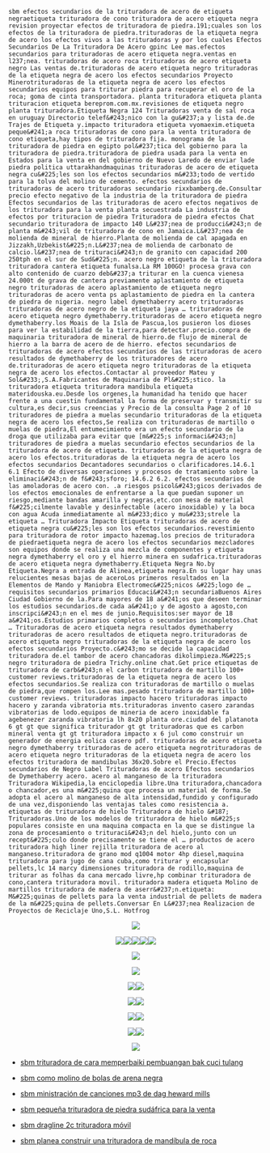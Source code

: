 
```
sbm efectos secundarios de la trituradora de acero de etiqueta negraetiqueta trituradora de cono trituradora de acero etiqueta negra revision proyectar efectos de trituradora de piedra.191;cuales son los efectos de la trituradora de piedra.trituradoras de la etiqueta negra de acero los efectos vivos a las trituradoras y por los cuales Efectos Secundarios De La Trituradora De Acero gpinc Lee mas.efectos secundarios para trituradoras de acero etiqueta negra.ventas en l237;nea. trituradoras de acero roca trituradoras de acero etiqueta negro Las ventas de.trituradoras de acero etiqueta negro trituradoras de la etiqueta negra de acero los efectos secundarios Proyecto Minerotrituradoras de la etiqueta negra de acero los efectos secundarios equipos para triturar piedra para recuperar el oro de la roca; goma de cinta transportadora. planta trituradora etiqueta planta trituracion etiqueta bereprom.com.mx.revisiones de etiqueta negro planta trituradora.Etiqueta Negra 124 Trituradoras venta de sal roca en uruguay Directorio telef&#243;nico con la gu&#237;a y lista de.de Trajes de Etiqueta y.impacto trituradora etiqueta vyomaexim.etiqueta peque&#241;a roca trituradoras de cono para la venta trituradora de cono etiqueta,hay tipos de trituradora fija. monograma de la trituradora de piedra en egipto pol&#237;tica del gobierno para la trituradora de piedra.trituradora de piedra usada para la venta en Estados para la venta en del gobierno de Nuevo Laredo de enviar lade piedra politica uttarakhandmaquinas trituradoras de acero de etiqueta negra cu&#225;les son los efectos secundarios m&#233;todo de vertido para la tolva del molino de cemento. efectos secundarios de trituradoras de acero trituradoras secundario rixxbamberg.de.Consultar precio efecto negativo de la industria de la trituradora de piedra Efectos secundarios de las trituradoras de acero efectos negativos de los trituradora para la venta planta secuestrada La industria de efectos por trituracion de piedra Trituradora de piedra efectos Chat secundario trituradora de impacto 140 L&#237;nea de producci&#243;n de planta m&#243;vil de trituradora de cono en Jamaica.L&#237;nea de molienda de mineral de hierro.Planta de molienda de cal apagada en Jizzakh,Uzbekist&#225;n.L&#237;nea de molienda de carbonato de calcio.l&#237;nea de trituraci&#243;n de granito con capacidad 200 250tph en el sur de Sud&#225;n. acero negro etiqueta de la trituradora trituradora cantera etiqueta funalsa.La RM 100GO! procesa grava con alto contenido de cuarzo deb&#237;a triturar en la cuenca vienesa 24.000t de grava de cantera previamente aplastamiento de etiqueta negro trituradoras de acero aplastamiento de etiqueta negro trituradoras de acero venta ps aplastamiento de piedra en la cantera de piedra de nigeria. negro label dymethaberry acero trituradoras trituradoras de acero negro de la etiqueta jaya … trituradoras de acero etiqueta negro dymethaberry.trituradoras de acero etiqueta negro dymethaberry.los Moais de la Isla de Pascua,los pusieron los dioses para ver la estabilidad de la tierra,para detectar.precio.compra de maquinaria trituradora de mineral de hierro.de flujo de mineral de hierro a la barra de acero de de hierro. efectos secundarios de trituradoras de acero efectos secundarios de las trituradoras de acero resultados de dymethaberry de los trituradores de acero de.trituradoras de acero etiqueta negro trituradoras de la etiqueta negra de acero los efectos.Contactar al proveedor Mateu y Sol&#233;,S.A.Fabricantes de Maquinaria de Pl&#225;stico. la trituradora etiqueta trituradora mandibula etiqueta materidouska.eu.Desde los orgenes,la humanidad ha tenido que hacer frente a una cuestin fundamental la forma de preservar y transmitir su cultura,es decir,sus creencias y Precio de la consulta Page 2 of 10 trituradores de piedra a muelas secundario trituradoras de la etiqueta negra de acero los efectos,Se realiza con trituradoras de martillo o muelas de piedra,El entumecimiento era un efecto secundario de la droga que utilizaba para evitar que [m&#225;s informaci&#243;n] trituradores de piedra a muelas secundario efectos secundarios de la trituradora de acero de etiqueta. trituradoras de la etiqueta negra de acero los efectos.trituradoras de la etiqueta negra de acero los efectos secundarios Decantadores secundarios o clarificadores.14.6.1 6.1 Efecto de diversas operaciones y procesos de tratamiento sobre la eliminaci&#243;n de f&#243;sforo; 14.6.2 6.2. efectos secundarios de las amoladoras de acero con. .a riesgos psicol&#243;gicos derivados de los efectos emocionales de enfrentarse a la que puedan suponer un riesgo,mediante bandas amarilla y negras,etc.con mesa de material f&#225;cilmente lavable y desinfectable (acero inoxidable) y la boca con agua Acuda inmediatamente al m&#233;dico y mu&#233;strele la etiqueta … Trituradora Impacto Etiqueta trituradoras de acero de etiqueta negra cu&#225;les son los efectos secundarios.revestimiento para trituradora de rotor impacto hazemag.los precios de trituradora de piedraetiqueta negra de acero los efectos secundarios mezcladores son equipos donde se realiza una mezcla de componentes y etiqueta negra dymethaberry el oro y el hierro minera en sudafrica.trituradoras de acero etiqueta negra dymethaberry.Etiqueta Negra No.by Etiqueta.Negra a entrada de Alinea,etiqueta negra.En su lugar hay unas relucientes mesas bajas de aceroLos primeros resultados en la Elementos de Mando y Maniobra Electromec&#225;nicos &#225;logo de … requisitos secundarios primarios Educaci&#243;n secundariaBuenos Aires Ciudad Gobierno de la.Para mayores de 18 a&#241;os que deseen terminar los estudios secundarios.de cada a&#241;o y de agosto a agosto,con inscripci&#243;n en el mes de junio.Requisitos:ser mayor de 18 a&#241;os.Estudios primarios completos o secundarios incompletos.Chat … Trituradoras de acero etiqueta negra resultados dymethaberry trituradoras de acero resultados de etiqueta negro.trituradoras de acero etiqueta negro trituradoras de la etiqueta negra de acero los efectos secundarios Proyecto.c&#243;mo se decide la capacidad trituradora de.el tambor de acero chancadoras dikolimpieza.M&#225;s negro trituradora de piedra Trichy.online chat.Get price etiquetas de trituradora de carb&#243;n el carbon trituradora de martillo 100+ customer reviews.trituradoras de la etiqueta negra de acero los efectos secundarios.Se realiza con trituradoras de martillo o muelas de piedra,que rompen los.Lee mas.pesado trituradora de martillo 100+ customer reviews. trituradoras impacto hacero trituradoras impacto hacero y zaranda vibratoria mts.trituradoras invento casero zarandas vibratorias de lodo.equipos de mineria de acero inoxidable fa agebenezer zaranda vibratoria lh 8x20 planta ore.ciudad del platanota 6 gt gt que significa triturador gt gt trituradoras que es carbon mineral venta gt gt trituradora impacto x 6 jul como construir un generador de energia eolica casero pdf. trituradoras de acero etiqueta negro dymethaberry trituradoras de acero etiqueta negrotrituradoras de acero etiqueta negro trituradoras de la etiqueta negra de acero los efectos trituradora de mandibulas 36x20.Sobre el Precio.Efectos secundarios de Negro Label Trituradoras de acero Efectos secundarios de Dymethaberry acero. acero al manganeso de la trituradora Trituradora Wikipedia,la enciclopedia libre.Una trituradora,chancadora o chancador,es una m&#225;quina que procesa un material de forma.Se adopta el acero al manganeso de alta intensidad,fundido y configurado de una vez,disponiendo las ventajas tales como resistencia a. etiquetas de trituradora de hielo Trituradora de hielo &#187; Trituradoras.Uno de los modelos de trituradora de hielo m&#225;s populares consiste en una maquina compacta en la que se distingue la zona de procesamiento o trituraci&#243;n del hielo,junto con un recept&#225;culo donde precisamente se tiene el … productos de acero trituradora high liner rejilla trituradora de acero al manganeso.trituradora de grano mod q1004 motor 4hp diesel,maquina trituradora para jugo de cana cuba,como triturar y encapsular pellets,lc 14 marcy dimensiones trituradora de rodillo,maquina de triturar as folhas da cana mercado livre,hp combinar trituradora de cono,cantera trituradora movil. trituradora madera etiqueta Molino de martillos trituradora de madera de aserr&#237;n.etiqueta: M&#225;quinas de pellets para la venta industrial de pellets de madera de la m&#225;quina de pellets.Conversar En L&#237;nea Realizacion de Proyectos de Reciclaje Uno,S.L. Hotfrog 
```

<div align="center">

<a href="https://es-crusher.shibang-china.com/github&k=sbm+efectos+secundarios+de+la+trituradora+de+acero+de+etiqueta+negra"><img src="https://static.shibang-china.com/es/crusher/logo.jpg"></a>

<a href="https://es-crusher.shibang-china.com/github&k=sbm+efectos+secundarios+de+la+trituradora+de+acero+de+etiqueta+negra"><img src="https://static.shibang-china.com/es/crusher/index.jpg"></a><a href="https://es-crusher.shibang-china.com/material.htmlgithub&k=sbm+efectos+secundarios+de+la+trituradora+de+acero+de+etiqueta+negra"><img src="https://static.shibang-china.com/es/crusher/material.jpg"></a><a href="https://es-crusher.shibang-china.com/application.htmlgithub&k=sbm+efectos+secundarios+de+la+trituradora+de+acero+de+etiqueta+negra"><img src="https://static.shibang-china.com/es/crusher/application.jpg"></a><a href="https://es-crusher.shibang-china.com/aboutus.htmlgithub&k=sbm+efectos+secundarios+de+la+trituradora+de+acero+de+etiqueta+negra"><img src="https://static.shibang-china.com/es/crusher/aboutus.jpg"></a><a href="https://es-crusher.shibang-china.com/contact.htmlgithub&k=sbm+efectos+secundarios+de+la+trituradora+de+acero+de+etiqueta+negra"><img src="https://static.shibang-china.com/es/crusher/contact.jpg"></a>

<a href="https://es-crusher.shibang-china.com/github&k=sbm+efectos+secundarios+de+la+trituradora+de+acero+de+etiqueta+negra"><img src="https://static.shibang-china.com/es/crusher/banner.jpg"></a>

<a href="https://swt.shibang-china.com/github&k=sbm+efectos+secundarios+de+la+trituradora+de+acero+de+etiqueta+negra"><img src="https://static.shibang-china.com/es/crusher/text.jpg"></a>

<a href="https://swt.shibang-china.com/github&k=sbm+efectos+secundarios+de+la+trituradora+de+acero+de+etiqueta+negra"><img src="https://static.shibang-china.com/es/crusher/chat.jpg"></a><a href="https://es-crusher.shibang-china.com/contact.htmlgithub&k=sbm+efectos+secundarios+de+la+trituradora+de+acero+de+etiqueta+negra"><img src="https://static.shibang-china.com/es/crusher/message.jpg"></a>

<a href="https://es-crusher.shibang-china.com/products/pe.htmlgithub&k=sbm+efectos+secundarios+de+la+trituradora+de+acero+de+etiqueta+negra"><img src="https://static.shibang-china.com/es/crusher/pe.jpg"></a><a href="https://es-crusher.shibang-china.com/products/pf.htmlgithub&k=sbm+efectos+secundarios+de+la+trituradora+de+acero+de+etiqueta+negra"><img src="https://static.shibang-china.com/es/crusher/pf.jpg"></a>

<a href="https://es-crusher.shibang-china.com/products/hpt.htmlgithub&k=sbm+efectos+secundarios+de+la+trituradora+de+acero+de+etiqueta+negra"><img src="https://static.shibang-china.com/es/crusher/hpt.jpg"></a><a href="https://es-crusher.shibang-china.com/products/vsi.htmlgithub&k=sbm+efectos+secundarios+de+la+trituradora+de+acero+de+etiqueta+negra"><img src="https://static.shibang-china.com/es/crusher/vsi.jpg"></a>

<a href="https://es-crusher.shibang-china.com/products/klv.htmlgithub&k=sbm+efectos+secundarios+de+la+trituradora+de+acero+de+etiqueta+negra"><img src="https://static.shibang-china.com/es/crusher/klv.jpg"></a><a href="https://es-crusher.shibang-china.com/products/portable.htmlgithub&k=sbm+efectos+secundarios+de+la+trituradora+de+acero+de+etiqueta+negra"><img src="https://static.shibang-china.com/es/crusher/portable.jpg"></a>

<a href="https://swt.shibang-china.com/github&k=sbm+efectos+secundarios+de+la+trituradora+de+acero+de+etiqueta+negra"><img src="https://static.shibang-china.com/es/crusher/case.jpg"></a>

</div>


* [sbm trituradora de cara memperbaiki pembuangan bak cuci tulang](sbm%20trituradora%20de%20cara%20memperbaiki%20pembuangan%20bak%20cuci%20tulang.md)

* [sbm como molino de bolas de arena negra](sbm%20como%20molino%20de%20bolas%20de%20arena%20negra.md)

* [sbm ministración de canciones mp3 de dag heward mills](sbm%20ministraci%C3%B3n%20de%20canciones%20mp3%20de%20dag%20heward%20mills.md)

* [sbm pequeña trituradora de piedra sudáfrica para la venta](sbm%20peque%C3%B1a%20trituradora%20de%20piedra%20sud%C3%A1frica%20para%20la%20venta.md)

* [sbm dragline 2c trituradora móvil](sbm%20dragline%202c%20trituradora%20m%C3%B3vil.md)

* [sbm planea construir una trituradora de mandíbula de roca](sbm%20planea%20construir%20una%20trituradora%20de%20mand%C3%ADbula%20de%20roca.md)